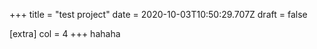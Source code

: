 +++
title = "test project"
date = 2020-10-03T10:50:29.707Z
draft = false

[extra]
col = 4
+++
hahaha